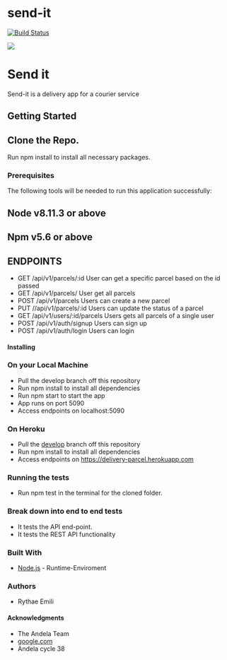 

# send-it #

[![Build Status](https://travis-ci.org/Rythae/send-it.svg?branch=develop)](https://travis-ci.org/Rythae/send-it)

<a href="https://codeclimate.com/github/Rythae/send-it/maintainability"><img src="https://api.codeclimate.com/v1/badges/240c8f355613718fe16f/maintainability" /></a>

# Send it #
Send-it is a delivery app for a courier service

## **Getting Started** ##

## **Clone the Repo.** ##
Run npm install to install all necessary packages.

### **Prerequisites** ###
The following tools will be needed to run this application successfully:

## Node v8.11.3 or above ##
## Npm v5.6 or above ##

## ENDPOINTS ##

- GET /api/v1/parcels/:id User can get a specific parcel based on the id passed
- GET /api/v1/parcels/ User get all parcels 
- POST /api/v1/parcels Users can create a new parcel
- PUT //api/v1/parcels/:id Users can update the status of a parcel
- GET /api/v1/users/:id/parcels Users gets all parcels of a single user
- POST /api/v1/auth/signup Users can sign up
- POST /api/v1/auth/login Users can login

#### Installing ####

### On your Local Machine ###

- Pull the develop branch off this repository
- Run npm install to install all dependencies
- Run npm start to start the app
- App runs on port 5090
- Access endpoints on localhost:5090

### On Heroku ###
- Pull the [develop](https://github.com/Rythae/send-it) branch off this repository
- Run npm install to install all dependencies
- Access endpoints on https://delivery-parcel.herokuapp.com

### Running the tests ###

- Run npm test in the terminal for the cloned folder.

### Break down into end to end tests ###

- It tests the API end-point.
- It tests the REST API functionality

### Built With ###

- [Node.js](https://nodejs.org/en/) - Runtime-Enviroment

### Authors ###

- Rythae Emili

#### Acknowledgments ####

- The Andela Team
- [google.com](https://google.com)
- Andela cycle 38
